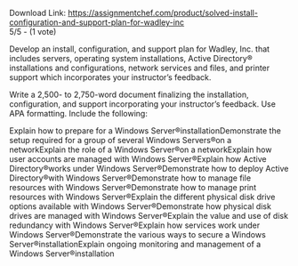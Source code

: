 Download Link: https://assignmentchef.com/product/solved-install-configuration-and-support-plan-for-wadley-inc
<br>
5/5 - (1 vote)

Develop an install, configuration, and support plan for Wadley, Inc. that includes servers, operating system installations, Active Directory® installations and configurations, network services and files, and printer support which incorporates your instructor’s feedback.



Write a 2,500- to 2,750-word document finalizing the installation, configuration, and support incorporating your instructor’s feedback. Use APA formatting. Include the following:

Explain how to prepare for a Windows Server®installationDemonstrate the setup required for a group of several Windows Servers®on a networkExplain the role of a Windows Server®on a networkExplain how user accounts are managed with Windows Server®Explain how Active Directory®works under Windows Server®Demonstrate how to deploy Active Directory®with Windows Server®Demonstrate how to manage file resources with Windows Server®Demonstrate how to manage print resources with Windows Server®Explain the different physical disk drive options available with Windows Server®Demonstrate how physical disk drives are managed with Windows Server®Explain the value and use of disk redundancy with Windows Server®Explain how services work under Windows Server®Demonstrate the various ways to secure a Windows Server®installationExplain ongoing monitoring and management of a Windows Server®installation